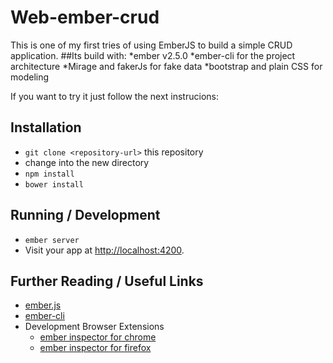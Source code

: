# Web-ember-crud

This is one of my first tries of using EmberJS to build a simple CRUD application.
##Its build with:
	*ember v2.5.0 
	*ember-cli for the project architecture
	*Mirage and fakerJs for fake data
	*bootstrap and plain CSS for modeling


If you want to try it just follow the next instrucions:

## Installation

* `git clone <repository-url>` this repository
* change into the new directory
* `npm install`
* `bower install`

## Running / Development

* `ember server`
* Visit your app at [http://localhost:4200](http://localhost:4200).

## Further Reading / Useful Links

* [ember.js](http://emberjs.com/)
* [ember-cli](http://ember-cli.com/)
* Development Browser Extensions
  * [ember inspector for chrome](https://chrome.google.com/webstore/detail/ember-inspector/bmdblncegkenkacieihfhpjfppoconhi)
  * [ember inspector for firefox](https://addons.mozilla.org/en-US/firefox/addon/ember-inspector/)

